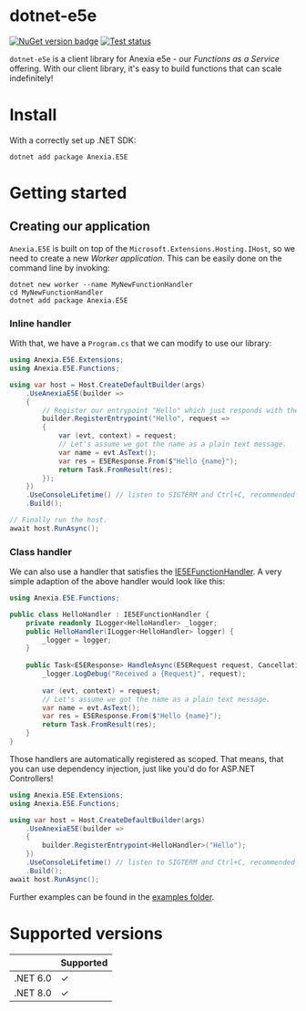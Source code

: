 dotnet-e5e
==========
[![](https://img.shields.io/nuget/v/Anexia.E5E "NuGet version badge")](https://www.nuget.org/packages/Anexia.E5E)
[![](https://github.com/anexia/dotnet-e5e/actions/workflows/test.yml/badge.svg?branch=main "Test status")](https://github.com/anexia/dotnet-e5e/actions/workflows/test.yml)

`dotnet-e5e` is a client library for Anexia e5e - our *Functions as a Service* offering.
With our client library, it's easy to build functions that can scale indefinitely!

# Install

With a correctly set up .NET SDK:

```shell
dotnet add package Anexia.E5E
```

# Getting started

## Creating our application

`Anexia.E5E` is built on top of the `Microsoft.Extensions.Hosting.IHost`, so we need to create
a new *Worker application*. This can be easily done on the command line by invoking:

```shell
dotnet new worker --name MyNewFunctionHandler
cd MyNewFunctionHandler
dotnet add package Anexia.E5E
```

### Inline handler

With that, we have a `Program.cs` that we can modify to use our library:

```csharp
using Anexia.E5E.Extensions;
using Anexia.E5E.Functions;

using var host = Host.CreateDefaultBuilder(args)
	.UseAnexiaE5E(builder =>
	{
		// Register our entrypoint "Hello" which just responds with the name of the person.
		builder.RegisterEntrypoint("Hello", request =>
		{
			var (evt, context) = request;
			// Let's assume we got the name as a plain text message.
			var name = evt.AsText();
			var res = E5EResponse.From($"Hello {name}");
			return Task.FromResult(res);
		});
	})
	.UseConsoleLifetime() // listen to SIGTERM and Ctrl+C, recommended by us
	.Build();

// Finally run the host.
await host.RunAsync();
```

### Class handler

We can also use a handler that satisfies the [IE5EFunctionHandler](src/Anexia.E5E/Functions/IE5EFunctionHandler.cs).
A very simple adaption of the above handler would look like this:

```csharp
using Anexia.E5E.Functions;

public class HelloHandler : IE5EFunctionHandler {
	private readonly ILogger<HelloHandler> _logger; 
	public HelloHandler(ILogger<HelloHandler> logger) {
		_logger = logger;
	}
	
	public Task<E5EResponse> HandleAsync(E5ERequest request, CancellationToken token = default) {
		_logger.LogDebug("Received a {Request}", request);
		
		var (evt, context) = request;
		// Let's assume we got the name as a plain text message.
		var name = evt.AsText();
		var res = E5EResponse.From($"Hello {name}");
		return Task.FromResult(res);
	}
}
```

Those handlers are automatically registered as scoped. That means, that you can use dependency injection,
just like you'd do for ASP.NET Controllers!

```csharp
using Anexia.E5E.Extensions;
using Anexia.E5E.Functions;

using var host = Host.CreateDefaultBuilder(args)
	.UseAnexiaE5E(builder =>
	{
		builder.RegisterEntrypoint<HelloHandler>("Hello");
	})
	.UseConsoleLifetime() // listen to SIGTERM and Ctrl+C, recommended by us
	.Build();
await host.RunAsync();
```

Further examples can be found in the [examples folder](./examples).

# Supported versions

|          | Supported |
|----------|-----------|
| .NET 6.0 | ✓         |
| .NET 8.0 | ✓         |
